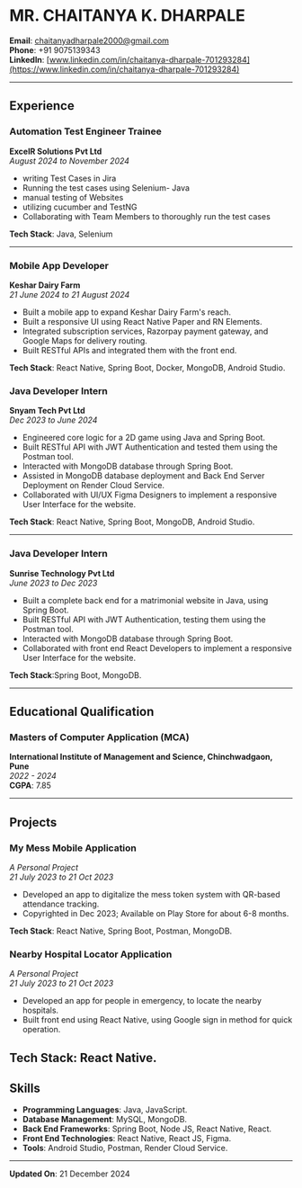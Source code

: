 # MR. CHAITANYA K. DHARPALE

**Email**: [chaitanyadharpale2000@gmail.com](mailto:chaitanyadharpale2000@gmail.com)  
**Phone**: +91 9075139343  
**LinkedIn**: [www.linkedin.com/in/chaitanya-dharpale-701293284](https://www.linkedin.com/in/chaitanya-dharpale-701293284)

---

## Experience

### **Automation Test Engineer Trainee**  
**ExcelR Solutions Pvt Ltd**  
*August 2024 to November 2024*
- writing Test Cases in Jira
- Running the test cases using Selenium- Java
- manual testing of Websites
- utilizing cucumber and TestNG
- Collaborating with Team Members to thoroughly run the test cases

**Tech Stack**: Java, Selenium

---

### **Mobile App Developer**  
**Keshar Dairy Farm**  
*21 June 2024 to 21 August 2024*
- Built a mobile app to expand Keshar Dairy Farm's reach.
- Built a responsive UI using React Native Paper and RN Elements.
- Integrated subscription services, Razorpay payment gateway, and Google Maps for delivery routing.
- Built RESTful APIs and integrated them with the front end.

**Tech Stack**: React Native, Spring Boot, Docker, MongoDB, Android Studio.

### **Java Developer Intern**  
**Snyam Tech Pvt Ltd**  
*Dec 2023 to June 2024*
- Engineered core logic for a 2D game using Java and Spring Boot.
- Built RESTful API with JWT Authentication and tested them using the Postman tool.
- Interacted with MongoDB database through Spring Boot.
- Assisted in MongoDB database deployment and Back End Server Deployment on Render Cloud Service.
- Collaborated with UI/UX Figma Designers to implement a responsive User Interface for the website.

**Tech Stack**: React Native, Spring Boot, MongoDB, Android Studio.

---

### **Java Developer Intern**  
**Sunrise Technology Pvt Ltd**  
*June 2023 to Dec 2023*
- Built a complete back end for a matrimonial website in Java, using Spring Boot.
- Built RESTful API with JWT Authentication, testing them using the Postman tool.
- Interacted with MongoDB database through Spring Boot.
- Collaborated with front end React Developers to implement a responsive User Interface for the website.

**Tech Stack**:Spring Boot, MongoDB.

---

## Educational Qualification

### **Masters of Computer Application (MCA)**  
**International Institute of Management and Science, Chinchwadgaon, Pune**  
*2022 - 2024*  
**CGPA**: 7.85

---

## Projects

### **My Mess Mobile Application**  
*A Personal Project*  
*21 July 2023 to 21 Oct 2023*
- Developed an app to digitalize the mess token system with QR-based attendance tracking.
- Copyrighted in Dec 2023; Available on Play Store for about 6-8 months.

**Tech Stack**: React Native, Spring Boot, Postman, MongoDB.

### **Nearby Hospital Locator Application**  
*A Personal Project*  
*21 July 2023 to 21 Oct 2023*
- Developed an app for people in emergency, to locate the nearby hospitals.
- Built front end using React Native, using Google sign in method for quick operation.

**Tech Stack**: React Native.
---

## Skills

- **Programming Languages**: Java, JavaScript.
- **Database Management**: MySQL, MongoDB.
- **Back End Frameworks**: Spring Boot, Node JS, React Native, React.
- **Front End Technologies**: React Native, React JS, Figma.
- **Tools**: Android Studio, Postman, Render Cloud Service.

---

**Updated On**: 21 December 2024
